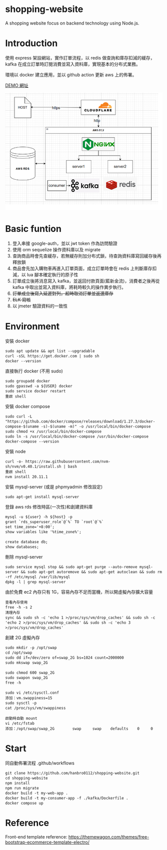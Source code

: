 # shopping-website
A shopping website focus on backend technology using Node.js.

# Introduction
使用 express 架設網站，實作訂單流程，以 redis 做查詢和庫存扣減的緩存，kafka 在成立訂單時訂閱消費並寫入資料庫，實現基本的分布式業務。 

環境以 docker 建立應用，並以 github action 更新 aws 上的佈署。

<a href="https://zhihanh.cc">DEMO 網址</a>

<img src="images/flow1.png" alt="架構圖">

# Basic funtion
1. 登入串接 google-auth，並以 jwt token 作為訪問驗證
2. 使用 orm sequelize 操作資料庫以及 migrate
3. 查詢商品時會先查緩存，若無緩存則加分布式鎖，待查詢資料庫寫回緩存後再釋放鎖
4. 商品會先加入購物車再進入訂單頁面，成立訂單時會在 redis 上判斷庫存扣減，以 lua 腳本確定執行的原子性
5. 訂單成立後將消息寫入 kafka，並返回付款頁面(藍新金流)，消費者之後再從 kafka 中取出並寫入資料庫，將耗時較久的操作異步執行。
6. <del>訂單成立後寫入延遲對列，超時取消訂單並返還庫存</del>
7. <del>ELK 寫帳</del>
8. 以 jmeter 驗證資料的一致性

# Environment
安裝 docker
```
sudo apt update && apt list --upgradable
curl -sSL https://get.docker.com | sudo sh
docker --version
```
直接執行 docker (不用 sudo) 
```
sudo groupadd docker
sudo gpasswd -a ${USER} docker
sudo service docker restart
重啟 shell
```
安裝 docker compose
```
sudo curl -L "https://github.com/docker/compose/releases/download/1.27.3/docker-compose-$(uname -s)-$(uname -m)" -o /usr/local/bin/docker-compose
sudo chmod +x /usr/local/bin/docker-compose
sudo ln -s /usr/local/bin/docker-compose /usr/bin/docker-compose
docker-compose --version
```
安裝 node 
```
curl -o- https://raw.githubusercontent.com/nvm-sh/nvm/v0.40.1/install.sh | bash
重啟 shell
nvm install 20.11.1
```
安裝 mysql-server (或是 phpmyadmin 修改設定)
```
sudo apt-get install mysql-server
```
登錄 aws rds 修改時區(一次性)和創建資料庫
```
mysql -u ${user} -h ${host} -p
grant `rds_superuser_role`@`%` TO `root`@`%`
set time_zone='+8:00';
show variables like '%time_zone%';

create database db;
show databases;
```
刪除 mysql-server
```
sudo service mysql stop && sudo apt-get purge --auto-remove mysql-server && sudo apt-get autoremove && sudo apt-get autoclean && sudo rm -rf /etc/mysql /var/lib/mysql
dpkg -l | grep mysql-server 
```
由於免費 ec2 內存只有 1G，容易內存不足而當機，所以開虛擬內存擴大容量
```
查看內存使用
free -h -s 2
清理內存
sync && sudo sh -c 'echo 1 >/proc/sys/vm/drop_caches' && sudo sh -c 'echo 2 >/proc/sys/vm/drop_caches' && sudo sh -c 'echo 3 >/proc/sys/vm/drop_caches'
```
創建 2G 虛擬內存
```
sudo mkdir -p /opt/swap
cd /opt/swap
sudo dd if=/dev/zero of=swap_2G bs=1024 count=2000000
sudo mkswap swap_2G

sudo chmod 600 swap_2G
sudo swapon swap_2G
free -h

sudo vi /etc/sysctl.conf
添加：vm.swappiness=15
sudo sysctl -p
cat /proc/sys/vm/swappiness

啟動時自動 mount
vi /etc/fstab
添加：/opt/swap/swap_2G        swap     swap    defaults    0     0
```
# Start
同自動佈署流程 .github/workflows
```
git clone https://github.com/hanbro0112/shopping-website.git
cd shopping-website
npm install
npm run migrate  
docker build -t my-web-app .
docker build -t my-consumer-app -f ./kafka/Dockerfile .
docker compose up
```
# Reference
Front-end template reference: https://themewagon.com/themes/free-bootstrap-ecommerce-template-electro/
